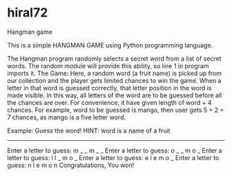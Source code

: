 # hiral72
Hangman game


This is a simple HANGMAN GAME using Python programming language.

The Hangman program randomly selects a secret word from a list of secret words. The random module will provide this ability, so line 1 in program imports it.
The Game: Here, a random word (a fruit name) is picked up from our collection and the player gets limited chances to win the game.
When a letter in that word is guessed correctly, that letter position in the word is made visible. In this way, all letters of the word are to be guessed before all the chances are over.
For convenience, it have given length of word + 4 chances. For example, word to be guessed is mango, then user gets 5 + 2 = 7 chances, as mango is a five letter word.

Example:
Guess the word! HINT: word is a name of a fruit
_ _ _ _ _ 

Enter a letter to guess: m
_ _ m _ _ 
Enter a letter to guess: o
_ _ m o _ 
Enter a letter to guess: l
l _ m o _ 
Enter a letter to guess: e
l e m o _ 
Enter a letter to guess: n
l e m o n 
Congratulations, You won!
